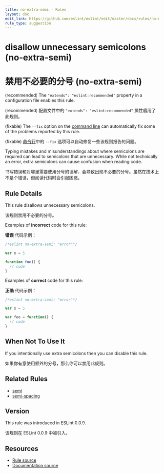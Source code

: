 ```yaml
---
title: no-extra-semi - Rules
layout: doc
edit_link: https://github.com/eslint/eslint/edit/master/docs/rules/no-extra-semi.md
rule_type: suggestion
---
```


<!-- Note: No pull requests accepted for this file. See README.md in the root directory for details. -->

# disallow unnecessary semicolons (no-extra-semi)

# 禁用不必要的分号 (no-extra-semi)

(recommended) The `"extends": "eslint:recommended"` property in a configuration file enables this rule.

(recommended) 配置文件中的 `"extends": "eslint:recommended"` 属性启用了此规则。

(fixable) The `--fix` option on the [command line](../user-guide/command-line-interface#fixing-problems) can automatically fix some of the problems reported by this rule.

(fixable) [命令行](../user-guide/command-line-interface#fixing-problems)中的 `--fix` 选项可以自动修复一些该规则报告的问题。

Typing mistakes and misunderstandings about where semicolons are required can lead to semicolons that are unnecessary. While not technically an error, extra semicolons can cause confusion when reading code.

书写错误和对哪里需要使用分号的误解，会导致出现不必要的分号。虽然在技术上不是个错误，但阅读代码时会引起困惑。

## Rule Details

This rule disallows unnecessary semicolons.

该规则禁用不必要的分号。

Examples of **incorrect** code for this rule:

**错误** 代码示例：

```js
/*eslint no-extra-semi: "error"*/

var x = 5

function foo() {
  // code
}
```

Examples of **correct** code for this rule:

**正确** 代码示例：

```js
/*eslint no-extra-semi: "error"*/

var x = 5

var foo = function() {
  // code
}
```

## When Not To Use It

If you intentionally use extra semicolons then you can disable this rule.

如果你有意使用额外的分号，那么你可以禁用此规则。

## Related Rules

- [semi](https://cn.eslint.org/docs/rules/semi)
- [semi-spacing](https://cn.eslint.org/docs/rules/semi-spacing)

## Version

This rule was introduced in ESLint 0.0.9.

该规则在 ESLint 0.0.9 中被引入。

## Resources

- [Rule source](https://github.com/eslint/eslint/tree/master/lib/rules/no-extra-semi.js)
- [Documentation source](https://github.com/eslint/eslint/tree/master/docs/rules/no-extra-semi.md)
